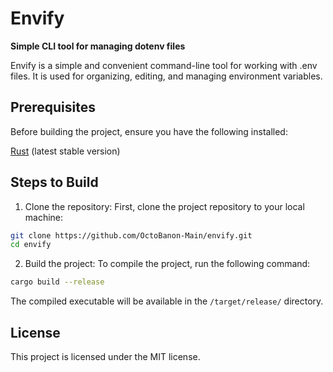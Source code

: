# Envify

**Simple CLI tool for managing dotenv files**

Envify is a simple and convenient command-line tool for working with .env files. It is used for organizing, editing, and managing environment variables.

## Prerequisites

Before building the project, ensure you have the following installed:

[Rust](https://www.rust-lang.org/tools/install) (latest stable version)

## Steps to Build

1. Clone the repository:
First, clone the project repository to your local machine:

```bash
git clone https://github.com/OctoBanon-Main/envify.git
cd envify
```

2. Build the project:
To compile the project, run the following command:

```bash
cargo build --release
```

The compiled executable will be available in the `/target/release/` directory.

## License

This project is licensed under the MIT license.
